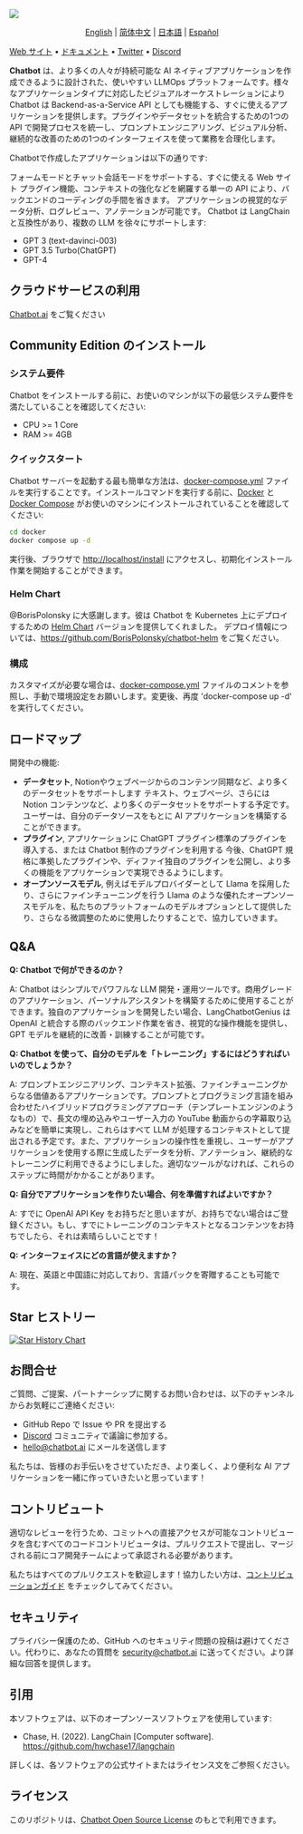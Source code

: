 ![](./images/describe-en.png)
<p align="center">
  <a href="./README.md">English</a> |
  <a href="./README_CN.md">简体中文</a> |
  <a href="./README_JA.md">日本語</a> |
  <a href="./README_ES.md">Español</a>
</p>

[Web サイト](https://chatbot.ai) • [ドキュメント](https://docs.chatbot.ai) • [Twitter](https://twitter.com/chatbot_ai) • [Discord](https://discord.gg/FngNHpbcY7)


**Chatbot** は、より多くの人々が持続可能な AI ネイティブアプリケーションを作成できるように設計された、使いやすい LLMOps プラットフォームです。様々なアプリケーションタイプに対応したビジュアルオーケストレーションにより Chatbot は Backend-as-a-Service API としても機能する、すぐに使えるアプリケーションを提供します。プラグインやデータセットを統合するための1つの API で開発プロセスを統一し、プロンプトエンジニアリング、ビジュアル分析、継続的な改善のための1つのインターフェイスを使って業務を合理化します。

Chatbotで作成したアプリケーションは以下の通りです:

フォームモードとチャット会話モードをサポートする、すぐに使える Web サイト
プラグイン機能、コンテキストの強化などを網羅する単一の API により、バックエンドのコーディングの手間を省きます。
アプリケーションの視覚的なデータ分析、ログレビュー、アノテーションが可能です。
Chatbot は LangChain と互換性があり、複数の LLM を徐々にサポートします:

- GPT 3 (text-davinci-003)
- GPT 3.5 Turbo(ChatGPT)
- GPT-4

## クラウドサービスの利用

[Chatbot.ai](https://chatbot.ai) をご覧ください

## Community Edition のインストール

### システム要件

Chatbot をインストールする前に、お使いのマシンが以下の最低システム要件を満たしていることを確認してください:

- CPU >= 1 Core
- RAM >= 4GB

### クイックスタート

Chatbot サーバーを起動する最も簡単な方法は、[docker-compose.yml](docker/docker-compose.yaml) ファイルを実行することです。インストールコマンドを実行する前に、[Docker](https://docs.docker.com/get-docker/) と [Docker Compose](https://docs.docker.com/compose/install/) がお使いのマシンにインストールされていることを確認してください:

```bash
cd docker
docker compose up -d
```

実行後、ブラウザで [http://localhost/install](http://localhost/install) にアクセスし、初期化インストール作業を開始することができます。

### Helm Chart

@BorisPolonsky に大感謝します。彼は Chatbot を Kubernetes 上にデプロイするための [Helm Chart](https://helm.sh/) バージョンを提供してくれました。
デプロイ情報については、https://github.com/BorisPolonsky/chatbot-helm をご覧ください。

### 構成

カスタマイズが必要な場合は、[docker-compose.yml](docker/docker-compose.yaml) ファイルのコメントを参照し、手動で環境設定をお願いします。変更後、再度 'docker-compose up -d' を実行してください。

## ロードマップ

開発中の機能:

- **データセット**, Notionやウェブページからのコンテンツ同期など、より多くのデータセットをサポートします
テキスト、ウェブページ、さらには Notion コンテンツなど、より多くのデータセットをサポートする予定です。ユーザーは、自分のデータソースをもとに AI アプリケーションを構築することができます。
- **プラグイン**, アプリケーションに ChatGPT プラグイン標準のプラグインを導入する、または Chatbot 制作のプラグインを利用する
今後、ChatGPT 規格に準拠したプラグインや、ディファイ独自のプラグインを公開し、より多くの機能をアプリケーションで実現できるようにします。
- **オープンソースモデル**, 例えばモデルプロバイダーとして Llama を採用したり、さらにファインチューニングを行う
Llama のような優れたオープンソースモデルを、私たちのプラットフォームのモデルオプションとして提供したり、さらなる微調整のために使用したりすることで、協力していきます。


## Q&A

**Q: Chatbot で何ができるのか？**

A: Chatbot はシンプルでパワフルな LLM 開発・運用ツールです。商用グレードのアプリケーション、パーソナルアシスタントを構築するために使用することができます。独自のアプリケーションを開発したい場合、LangChatbotGenius は OpenAI と統合する際のバックエンド作業を省き、視覚的な操作機能を提供し、GPT モデルを継続的に改善・訓練することが可能です。

**Q: Chatbot を使って、自分のモデルを「トレーニング」するにはどうすればいいのでしょうか？**

A: プロンプトエンジニアリング、コンテキスト拡張、ファインチューニングからなる価値あるアプリケーションです。プロンプトとプログラミング言語を組み合わせたハイブリッドプログラミングアプローチ（テンプレートエンジンのようなもの）で、長文の埋め込みやユーザー入力の YouTube 動画からの字幕取り込みなどを簡単に実現し、これらはすべて LLM が処理するコンテキストとして提出される予定です。また、アプリケーションの操作性を重視し、ユーザーがアプリケーションを使用する際に生成したデータを分析、アノテーション、継続的なトレーニングに利用できるようにしました。適切なツールがなければ、これらのステップに時間がかかることがあります。

**Q: 自分でアプリケーションを作りたい場合、何を準備すればよいですか？**

A: すでに OpenAI API Key をお持ちだと思いますが、お持ちでない場合はご登録ください。もし、すでにトレーニングのコンテキストとなるコンテンツをお持ちでしたら、それは素晴らしいことです！

**Q: インターフェイスにどの言語が使えますか？**

A: 現在、英語と中国語に対応しており、言語パックを寄贈することも可能です。

## Star ヒストリー

[![Star History Chart](https://api.star-history.com/svg?repos=langgenius/chatbot&type=Date)](https://star-history.com/#langgenius/chatbot&Date)

## お問合せ

ご質問、ご提案、パートナーシップに関するお問い合わせは、以下のチャンネルからお気軽にご連絡ください:

- GitHub Repo で Issue や PR を提出する
- [Discord](https://discord.gg/FngNHpbcY7) コミュニティで議論に参加する。
- hello@chatbot.ai にメールを送信します

私たちは、皆様のお手伝いをさせていただき、より楽しく、より便利な AI アプリケーションを一緒に作っていきたいと思っています！

## コントリビュート

適切なレビューを行うため、コミットへの直接アクセスが可能なコントリビュータを含むすべてのコードコントリビュータは、プルリクエストで提出し、マージされる前にコア開発チームによって承認される必要があります。

私たちはすべてのプルリクエストを歓迎します！協力したい方は、[コントリビューションガイド](CONTRIBUTING.md) をチェックしてみてください。

## セキュリティ

プライバシー保護のため、GitHub へのセキュリティ問題の投稿は避けてください。代わりに、あなたの質問を security@chatbot.ai に送ってください。より詳細な回答を提供します。

## 引用

本ソフトウェアは、以下のオープンソースソフトウェアを使用しています:

- Chase, H. (2022). LangChain [Computer software]. https://github.com/hwchase17/langchain

詳しくは、各ソフトウェアの公式サイトまたはライセンス文をご参照ください。

## ライセンス

このリポジトリは、[Chatbot Open Source License](LICENSE) のもとで利用できます。
